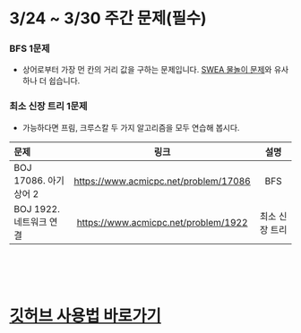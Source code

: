 # 3/24 ~ 3/30 주간 문제(필수)
### BFS 1문제
  - 상어로부터 가장 먼 칸의 거리 값을 구하는 문제입니다. [SWEA 물놀이 문제](https://swexpertacademy.com/main/code/problem/problemDetail.do?contestProbId=AXWXMZta-PsDFAST)와 유사하나 더 쉽습니다.
### 최소 신장 트리 1문제
  - 가능하다면 프림, 크루스칼 두 가지 알고리즘을 모두 연습해 봅시다.


<center>

|문제|링크|설명|
|:---|:---:|:---:|
|BOJ 17086. 아기 상어 2|https://www.acmicpc.net/problem/17086|BFS|
|BOJ 1922. 네트워크 연결|https://www.acmicpc.net/problem/1922|최소 신장 트리|

</center>


<br>
<br>
<br>


# [깃허브 사용법 바로가기](GUIDE.md)

</center>
